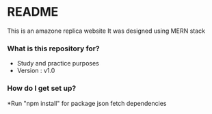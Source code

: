 # README #
This is an amazone replica website
It was designed using MERN stack 

### What is this repository for? ###

* Study and practice purposes
* Version : v1.0


### How do I get set up? ###

*Run "npm install" for package json fetch dependencies

